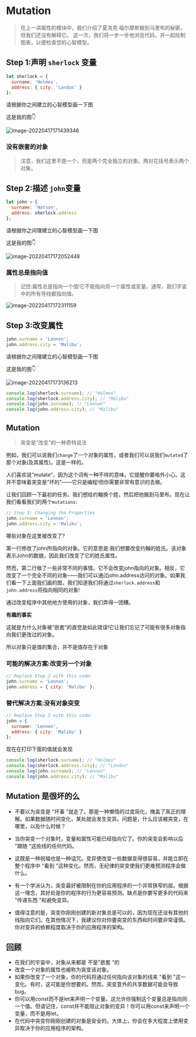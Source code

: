 # Mutation

> 在上一讲属性的模块中，我们介绍了夏洛克·福尔摩斯搬到马里布的秘密，但我们还没有解释它。  这一次，我们将一步一步地浏览代码，并一起绘制图表，以便检查您的心智模型。

## Step 1:声明 `sherlock` 变量

```js
let sherlock = {
  surname: 'Holmes',
  address: { city: 'London' }
};
```

请根据你之间建立的心智模型画一下图

这是我的图👇

![image-20220417171439346](https://tva1.sinaimg.cn/large/e6c9d24egy1h1cu557ky7j20yg0lgabb.jpg)

### 没有嵌套的对象

>  注意，我们这里不是一个，而是两个完全独立的对象。两对花括号表示两个对象。

## Step 2:描述 `john`变量

```js
let john = {
  surname: 'Watson',
  address: sherlock.address
};
```

请根据你之间理建立的心智模型画一下图

这是我的图👇

![image-20220417172052448](https://tva1.sinaimg.cn/large/e6c9d24egy1h1cubmnym9j20ze0lo0uh.jpg)

### 属性总是指向值

> 记住:属性总是指向一个值!它不能指向另一个属性或变量。通常，我们宇宙中的所有导线都指向值。

![image-20220417172311159](https://tva1.sinaimg.cn/large/e6c9d24egy1h1cue14folj20zg0nkdhm.jpg)

## Step 3:改变属性

```js
john.surname = 'Lennon';
john.address.city = 'Malibu';
```

请根据你之间理建立的心智模型画一下图

这是我的图👇

![image-20220417173136213](https://tva1.sinaimg.cn/large/e6c9d24egy1h1cums23l2j21000li761.jpg)

```js
console.log(sherlock.surname); // "Holmes"
console.log(sherlock.address.city); // "Malibu"
console.log(john.surname); // "Lennon"
console.log(john.address.city); // "Malibu"
```

## Mutation

>  突变是"改变"的一种奇特说法

 例如，我们可以说我们`change`了一个对象的属性，或者我们可以说我们`mutated`了那个对象(及其属性)。这是一样的。

人们喜欢说“mutate”，因为这个词有一种不祥的意味。它提醒你要格外小心。这并不意味着突变是“坏的”——它只是编程!但你需要非常有意识的去做。

让我们回顾一下最初的任务。我们想给约翰换个姓，然后把他搬到马里布。现在让我们看看我们的两个`mutations`:

```js
// Step 3: Changing the Properties
john.surname = 'Lennon';
john.address.city = 'Malibu';
```

哪些对象在这里被改变了?

第一行修改了john所指向的对象。它的意思是:我们想要改变约翰的姓氏。该对象表示John的数据，因此我们改变了它的姓氏属性。

然而，第二行做了一些非常不同的事情。它不会改变john指向的对象。相反，它改变了一个完全不同的对象——我们可以通过john.address访问的对象。如果我们看一下上面我们画的图，我们知道我们将通过`sherlock.address`和`john.address`将指向相同的对象!

 通过改变程序中其他地方使用的对象，我们弄得一团糟。

**有趣的事实**

这就是为什么对象被“嵌套”的直觉是如此错误!它让我们忘记了可能有很多对象指向我们更改过的对象。

所以对象只是值的集合，并不是值存在于对象

### 可能的解决方案:改变另一个对象

```js
// Replace Step 3 with this code:
john.surname = 'Lennon';
john.address = { city: 'Malibu' };
```

### 替代解决方案:没有对象突变

```js
// Replace Step 3 with this code:
john = {
  surname: 'Lennon',
  address: { city: 'Malibu' }
};
```

现在在打印下面的值就会发现

```js
console.log(sherlock.surname); // "Holmes"
console.log(sherlock.address.city); // "London"
console.log(john.surname); // "Lennon"
console.log(john.address.city); // "Malibu"
```



## Mutation 是很坏的么

- 不要以为突变是 "坏事 "就走了。那是一种懒惰的过度简化，掩盖了真正的理解。如果数据随时间变化，某处就会发生变异。问题是，什么应该被突变，在哪里，以及什么时候？

- 当你突变一个对象时，变量和属性可能已经指向它了。你的突变会影响以后 "跟随 "这些线的任何代码。

- 这既是一种祝福也是一种诅咒。变异使改变一些数据变得很容易，并能立即在整个程序中 "看到 "这种变化。然而，无纪律的突变使我们更难预测程序会做什么。

- 有一个学派认为，突变最好被限制在你的应用程序的一个非常狭窄的层。根据这一理念，其好处是你的程序的行为更容易预测。缺点是你要写更多的代码来 "传递东西 "和避免变异。

- 值得注意的是，突变你刚刚创建的新对象总是可以的，因为现在还没有其他的线指向它们。在其他情况下，我建议你对你要突变的东西和时间要非常谨慎。你对变异的依赖程度取决于你的应用程序的架构。

## 回顾

- 在我们的宇宙中，对象从来都是 不是"嵌套 "的
- 改变一个对象的属性也被称为突变该对象。
- 如果你改变了一个对象，你的代码将通过任何指向该对象的线来 "看到 "这一变化。有时，这可能是你想要的。然而，突变意外的共享数据可能会导致bug。
- 你可以用const而不是let来声明一个变量。这允许你强制这个变量总是指向同一个值。但请记住，const并不能阻止对象的变异！你可以用const来声明一个变量，而不是用let。
- 在代码中突变你刚刚创建的对象是安全的。大体上，你会在多大程度上使用变异取决于你的应用程序的架构。
